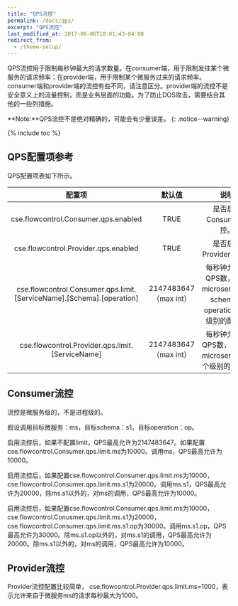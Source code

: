```yaml
---
title: "QPS流控"
permalink: /docs/qps/
excerpt: "QPS流控"
last_modified_at: 2017-06-06T10:01:43-04:00
redirect_from:
  - /theme-setup/
---
```


QPS流控用于限制每秒钟最大的请求数量。在consumer端，用于限制发往某个微服务的请求频率；在provider端，用于限制某个微服务过来的请求频率。consumer端和provider端的流控有些不同，请注意区分。provider端的流控不是安全意义上的流量控制，而是业务层面的功能。为了防止DOS攻击，需要结合其他的一些列措施。

**Note:**QPS流控不是绝对精确的，可能会有少量误差。
{: .notice--warning}

{% include toc %}

## QPS配置项参考

QPS配置项表如下所示。

|配置项|默认值|说明|
|:-----:|:------:|:-----:|
|cse.flowcontrol.Consumer.qps.enabled|TRUE|是否启用Consumer流控。|
|cse.flowcontrol.Provider.qps.enabled|TRUE|是否启用Provider流控。|
|cse.flowcontrol.Consumer.qps.limit.[ServiceName].[Schema].[operation]|2147483647 （max int）|每秒钟允许的QPS数，支持microservice、schema、operation三个级别的配置。|
|cse.flowcontrol.Provider.qps.limit.[ServiceName]|2147483647 （max int）|每秒钟允许的QPS数，仅支持microservice一个级别的配置。|

## Consumer流控

流控是微服务级的，不是进程级的。

假设调用目标微服务：ms，目标schema：s1，目标operation：op。

启用流控后，如果不配置limit，QPS最高允许为2147483647。如果配置cse.flowcontrol.Consumer.qps.limit.ms为10000。调用ms，QPS最高允许为10000。

启用流控后，如果配置cse.flowcontrol.Consumer.qps.limit.ms为10000，cse.flowcontrol.Consumer.qps.limit.ms.s1为20000。调用ms.s1，QPS最高允许为20000，除ms.s1以外的，对ms的调用，QPS最高允许为10000。

启用流控后，如果配置cse.flowcontrol.Consumer.qps.limit.ms为10000，cse.flowcontrol.Conusmer.qps.limit.ms.s1为20000，cse.flowcontrol.Consumer.qps.limit.ms.s1.op为30000。调用ms.s1.op，QPS最高允许为30000。除ms.s1.op以外的，对ms.s1的调用，QPS最高允许为20000。除ms.s1以外的，对ms的调用，QPS最高允许为10000。

## Provider流控

Provider流控配置比较简单， cse.flowcontrol.Provider.qps.limit.ms=1000，表示允许来自于微服务ms的请求每秒最大为1000。